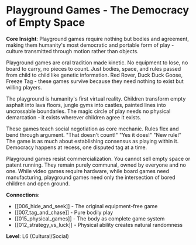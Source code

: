 # Playground Games - The Democracy of Empty Space

**Core Insight**: Playground games require nothing but bodies and agreement, making them humanity's most democratic and portable form of play - culture transmitted through motion rather than objects.

Playground games are oral tradition made kinetic. No equipment to lose, no board to carry, no pieces to count. Just bodies, space, and rules passed from child to child like genetic information. Red Rover, Duck Duck Goose, Freeze Tag - these games survive because they need nothing to exist but willing players.

The playground is humanity's first virtual reality. Children transform empty asphalt into lava floors, jungle gyms into castles, painted lines into uncrossable boundaries. The magic circle of play needs no physical demarcation - it exists wherever children agree it exists.

These games teach social negotiation as core mechanic. Rules flex and bend through argument. "That doesn't count!" "Yes it does!" "New rule!" The game is as much about establishing consensus as playing within it. Democracy happens at recess, one disputed tag at a time.

Playground games resist commercialization. You cannot sell empty space or patent running. They remain purely communal, owned by everyone and no one. While video games require hardware, while board games need manufacturing, playground games need only the intersection of bored children and open ground.

**Connections**:
- [[006_hide_and_seek]] - The original equipment-free game
- [[007_tag_and_chase]] - Pure bodily play
- [[015_physical_games]] - The body as complete game system
- [[012_strategy_vs_luck]] - Physical ability creates natural randomness

**Level**: L6 (Cultural/Social)